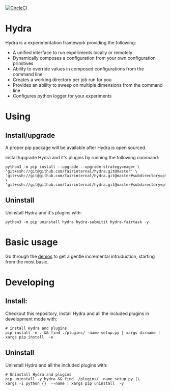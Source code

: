 [![CircleCI](https://circleci.com/gh/fairinternal/hydra.svg?style=svg&circle-token=af199cd2deca9e70e53776f9ded96284b10687e9)](https://circleci.com/gh/fairinternal/hydra)
# Hydra
Hydra is a experimentation framework providing the following:
 * A unified interface to run experiments locally or remotely
 * Dynamically composes a configuration from your own configuration primitives
 * Ability to override values in composed configurations from the command line
 * Creates a working directory per job run for you
 * Provides an ability to sweep on multiple dimensions from the command line
 * Configures python logger for your experiments

# Using
## Install/upgrade
A proper pip package will be available after Hydra is open sourced.

Install/upgrade Hydra and it's plugins by running the following command:
```
python3 -m pip install --upgrade --upgrade-strategy=eager \
'git+ssh://git@github.com/fairinternal/hydra.git@master' \
'git+ssh://git@github.com/fairinternal/hydra.git@master#subdirectory=plugins/fairtask' \
'git+ssh://git@github.com/fairinternal/hydra.git@master#subdirectory=plugins/submitit' 
```

## Uninstall
Uninstall Hydra and it's plugins with:
```
python3 -m pip uninstall hydra hydra-submitit hydra-fairtask -y
```

# Basic usage
Go through the [demos](demos/README.md) to get a gentle incremental intruduction, starting from the most basic.


# Developing
## Install:
Checkout this repository, Install Hydra and all the included plugins in development mode with:
```
# install Hydra and plugins
pip install -e . && find ./plugins/ -name setup.py | xargs dirname | xargs pip install  -e 

```

## Uninstall 
Uninstall Hydra and all the included plugins with:
```
# Uninstall Hydra and plugins
pip uninstall -y hydra && find ./plugins/ -name setup.py |\
xargs -i python {}  --name | xargs pip uninstall  -y
```
